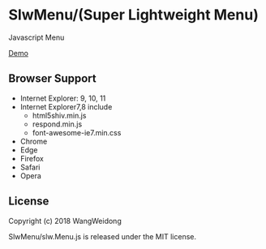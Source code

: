 # SlwMenu/(Super Lightweight Menu)

Javascript Menu

[Demo](https://wang-weidong.github.io/SlwMenu/demo/index.html "Demo")

## Browser Support ##
- Internet Explorer: 9, 10, 11
- Internet Explorer7,8 include
	- html5shiv.min.js
	- respond.min.js
	- font-awesome-ie7.min.css
- Chrome
- Edge
- Firefox
- Safari
- Opera

## License ##
Copyright (c) 2018 WangWeidong

SlwMenu/slw.Menu.js is released under the MIT license.